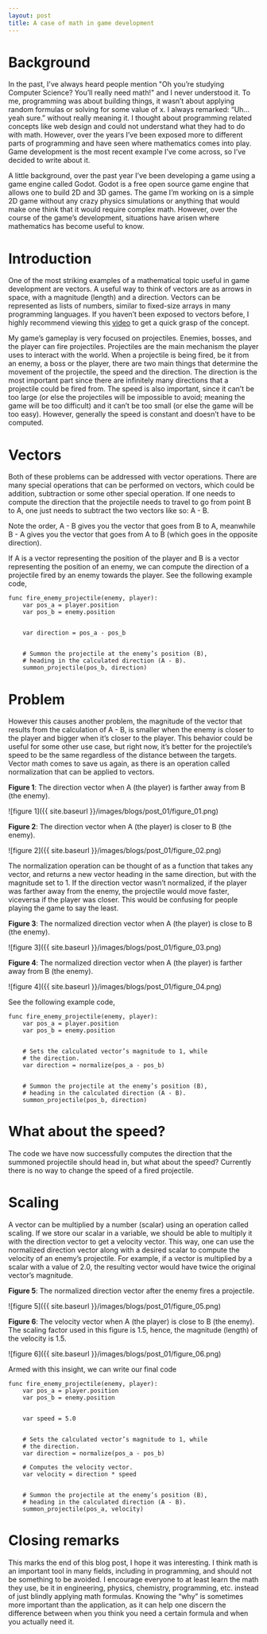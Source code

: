 ```yaml
---
layout: post
title: A case of math in game development
---
```


# Background
In the past, I've always heard people mention "Oh you’re studying Computer Science? You’ll really need math!" and I never understood it. To me, programming was about building things, it wasn’t about applying random formulas or solving for some value of x. I always remarked: “Uh… yeah sure.” without really meaning it. I thought about programming related concepts like web design and could not understand what they had to do with math. However, over the years I’ve been exposed more to different parts of programming and have seen where mathematics comes into play. Game development is the most recent example I’ve come across, so I’ve decided to write about it.

A little background, over the past year I’ve been developing a game using a game engine called Godot. Godot is a free open source game engine that allows one to build 2D and 3D games. The game I’m working on is a simple 2D game without any crazy physics simulations or anything that would make one think that it would require complex math. However, over the course of the game’s development, situations have arisen where mathematics has become useful to know.

# Introduction
One of the most striking examples of a mathematical topic useful in game development are vectors. A useful way to think of vectors are as arrows in space, with a magnitude (length) and a direction. Vectors can be represented as lists of numbers, similar to fixed-size arrays in many programming languages. If you haven’t been exposed to vectors before, I highly recommend viewing this [video](https://www.youtube.com/watch?v=wXI9_olSrqo) to get a quick grasp of the concept.

My game’s gameplay is very focused on projectiles. Enemies, bosses, and the player can fire projectiles. Projectiles are the main mechanism the player uses to interact with the world.  When a projectile is being fired, be it from an enemy, a boss or the player, there are two main things that determine the movement of the projectile, the speed and the direction. The direction is the most important part since there are infinitely many directions that a projectile could be fired from. The speed is also important, since it can’t be too large (or else the projectiles will be impossible to avoid; meaning the game will be too difficult) and it can’t be too small (or else the game will be too easy). However, generally the speed is constant and doesn’t have to be computed.

# Vectors
Both of these problems can be addressed with vector operations. There are many special operations that can be performed on vectors, which could be addition, subtraction or some other special operation. If one needs to compute the direction that the projectile needs to travel to go from point B to A, one just needs to subtract the two vectors like so: A - B.

Note the order, A - B gives you the vector that goes from B to A, meanwhile B - A gives you the vector that goes from A to B (which goes in the opposite direction). 

If A is a vector representing the position of the player and B is a vector representing the position of an enemy, we can compute the direction of a projectile fired by an enemy towards the player. See the following example code,

```gdscript
func fire_enemy_projectile(enemy, player):
    var pos_a = player.position
    var pos_b = enemy.position


    var direction = pos_a - pos_b


    # Summon the projectile at the enemy’s position (B), 
    # heading in the calculated direction (A - B).
    summon_projectile(pos_b, direction)
```
# Problem
However this causes another problem, the magnitude of the vector that results from the calculation of A - B, is smaller when the enemy is closer to the player and bigger when it’s closer to the player. This behavior could be useful for some other use case, but right now, it’s better for the projectile’s speed to be the same regardless of the distance between the targets. Vector math comes to save us again, as there is an operation called normalization that can be applied to vectors.

**Figure 1**: The direction vector when A (the player) is farther away from B (the enemy).

![figure 1]({{ site.baseurl }}/images/blogs/post_01/figure_01.png)

**Figure 2**: The direction vector when A (the player) is closer to B (the enemy).

![figure 2]({{ site.baseurl }}/images/blogs/post_01/figure_02.png)

The normalization operation can be thought of as a function that takes any vector, and returns a new vector heading in the same direction, but with the magnitude set to 1. If the direction vector wasn’t normalized, if the player was farther away from the enemy, the projectile would move faster, viceversa if the player was closer. This would be confusing for people playing the game to say the least. 

**Figure 3**: The normalized direction vector when A (the player) is close to B (the enemy).

![figure 3]({{ site.baseurl }}/images/blogs/post_01/figure_03.png)

**Figure 4**: The normalized direction vector when A (the player) is farther away from B (the enemy).

![figure 4]({{ site.baseurl }}/images/blogs/post_01/figure_04.png)

See the following example code,

```gdscript
func fire_enemy_projectile(enemy, player):
    var pos_a = player.position
    var pos_b = enemy.position


    # Sets the calculated vector’s magnitude to 1, while 
    # the direction.
    var direction = normalize(pos_a - pos_b)


    # Summon the projectile at the enemy’s position (B), 
    # heading in the calculated direction (A - B).
    summon_projectile(pos_b, direction)
```

# What about the speed?
The code we have now successfully computes the direction that the summoned projectile should head in, but what about the speed? Currently there is no way to change the speed of a fired projectile. 

# Scaling
A vector can be multiplied by a number (scalar) using an operation called scaling. If we store our scalar in a variable, we should be able to multiply it with the direction vector to get a velocity vector. This way, one can use the normalized direction vector along with a desired scalar to compute the velocity of an enemy’s projectile. For example, if a vector is multiplied by a scalar with a value of 2.0, the resulting vector would have twice the original vector’s magnitude. 

**Figure 5**: The normalized direction vector after the enemy fires a projectile.

![figure 5]({{ site.baseurl }}/images/blogs/post_01/figure_05.png)

**Figure 6**: The velocity vector when A (the player) is close to B (the enemy). The scaling factor used in this figure is 1.5, hence, the magnitude (length) of the velocity is 1.5.

![figure 6]({{ site.baseurl }}/images/blogs/post_01/figure_06.png)

Armed with this insight, we can write our final code

```gdscript
func fire_enemy_projectile(enemy, player):
    var pos_a = player.position
    var pos_b = enemy.position


    var speed = 5.0


    # Sets the calculated vector’s magnitude to 1, while 
    # the direction.
    var direction = normalize(pos_a - pos_b)
    
    # Computes the velocity vector.
    var velocity = direction * speed


    # Summon the projectile at the enemy’s position (B), 
    # heading in the calculated direction (A - B).
    summon_projectile(pos_a, velocity)
```

# Closing remarks
This marks the end of this blog post, I hope it was interesting. I think math is an important tool in many fields, including in programming, and should not be something to be avoided. I encourage everyone to at least learn the math they use, be it in engineering, physics, chemistry, programming, etc. instead of just blindly applying math formulas. Knowing the “why” is sometimes more important than the application, as it can help one discern the difference between when you think you need a certain formula and when you actually need it.

